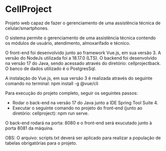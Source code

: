 # CellProject
Projeto web capaz de fazer o gerenciamento de uma assistência técnica de celular/smartphones.

O sistema permite o gerenciamento de uma assistência técnica contendo os módulos de usuário, atendimento, almoxarifado e técnico.

O front-end foi desenvolvido junto ao framework Vue.js, em sua versão 3. A versão do NodeJs utilizada foi a 18.17.0 (LTS).
O backend foi desenvolvido na versão 17 do Java, sendo acessado através do diretório: cellprojectback.
O banco de dados utilizado é o PostgresSql.

A instalação do Vue.js, em sua versão 3 é realizada através do seguinte comando no terminal: npm install -g @vue/cli

Para execução do projeto completo, seguir os seguintes passos:
- Rodar o back-end na versão 17 do Java junto a IDE Spring Tool Suite 4.
- Executar o seguinte comando no projeto do front-end (junto ao diretório: cellproject): npm run serve.

O back-end rodará na porta: 8080 e o front-end será exucutado junto à porta 8081 da máquina.

OBS: O arquivo: scripts.txt deverá ser aplicado para realizar a população de tabelas obrigatórias para o projeto.

